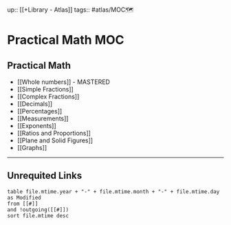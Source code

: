 up:: [[+Library - Atlas]]
tags:: #atlas/MOC🗺 

# Practical Math MOC

## Practical Math

- [[Whole numbers]] - MASTERED 
- [[Simple Fractions]] 
- [[Complex Fractions]]
- [[Decimals]]
- [[Percentages]]
- [[Measurements]]
- [[Exponents]]
- [[Ratios and Proportions]]
- [[Plane and Solid Figures]]
- [[Graphs]]












---
## Unrequited Links
```dataview
table file.mtime.year + "-" + file.mtime.month + "-" + file.mtime.day as Modified
from [[#]]
and !outgoing([[#]])
sort file.mtime desc
```
